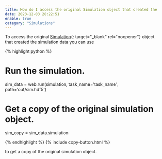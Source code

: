 ```yaml
---
title: How do I access the original Simulation object that created the data?
date: 2023-12-03 20:22:51
enable: true
category: "Simulations"
---
```

To access the original [Simulation](https://docs.flexcompute.com/projects/tidy3d/en/latest/_autosummary/tidy3d.Simulation.html){: target="_blank" rel="noopener"} object that created the simulation data you can use&nbsp;

<div markdown class="code-snippet">{% highlight python %}

# Run the simulation.
sim_data = web.run(simulation, task_name='task_name', path='out/sim.hdf5')

# Get a copy of the original simulation object.
sim_copy = sim_data.simulation

{% endhighlight %}
{% include copy-button.html %}</div>

<div><div>to get a copy of the original simulation object.</div></div>
